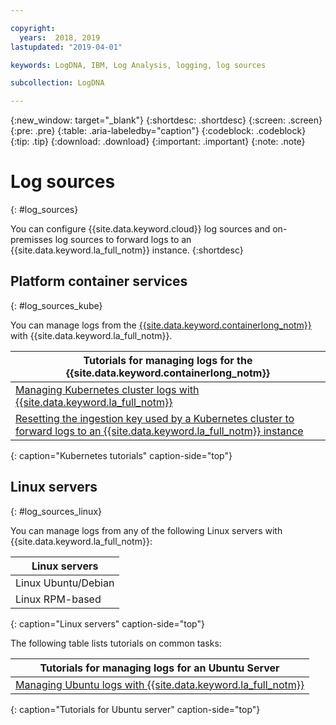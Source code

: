 ```yaml
---

copyright:
  years:  2018, 2019
lastupdated: "2019-04-01"

keywords: LogDNA, IBM, Log Analysis, logging, log sources

subcollection: LogDNA

---
```


{:new_window: target="_blank"}
{:shortdesc: .shortdesc}
{:screen: .screen}
{:pre: .pre}
{:table: .aria-labeledby="caption"}
{:codeblock: .codeblock}
{:tip: .tip}
{:download: .download}
{:important: .important}
{:note: .note}

# Log sources
{: #log_sources}

You can configure {{site.data.keyword.cloud}} log sources and on-premisses log sources to forward logs to an {{site.data.keyword.la_full_notm}} instance. 
{:shortdesc}


## Platform container services
{: #log_sources_kube}

You can manage logs from the [{{site.data.keyword.containerlong_notm}}](/docs/containers?topic=containers-getting-started) with {{site.data.keyword.la_full_notm}}.

| Tutorials for managing logs for the {{site.data.keyword.containerlong_notm}} |
|---------------------------------------------------------------------------------------------------|
| [Managing Kubernetes cluster logs with {{site.data.keyword.la_full_notm}}](/docs/services/Log-Analysis-with-LogDNA/tutorials?topic=LogDNA-kube#kube)|
| [Resetting the ingestion key used by a Kubernetes cluster to forward logs to an {{site.data.keyword.la_full_notm}} instance](/docs/services/Log-Analysis-with-LogDNA/tutorials?topic=LogDNA-kube_reset#kube_reset) | 
{: caption="Kubernetes tutorials" caption-side="top"} 



## Linux servers
{: #log_sources_linux}

You can manage logs from any of the following Linux servers with {{site.data.keyword.la_full_notm}}:

| Linux servers       | 
|---------------------|
| Linux Ubuntu/Debian | 
| Linux RPM-based     |
{: caption="Linux servers" caption-side="top"} 


The following table lists tutorials on common tasks:

| Tutorials for managing logs for an Ubuntu Server |
|-----------------------------------------------|
| [Managing Ubuntu logs with {{site.data.keyword.la_full_notm}}](/docs/services/Log-Analysis-with-LogDNA/tutorials?topic=LogDNA-ubuntu#ubuntu) | 
{: caption="Tutorials for Ubuntu server" caption-side="top"} 


